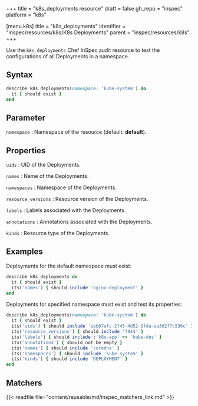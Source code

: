 +++
title = "k8s_deployments resource"
draft = false
gh_repo = "inspec"
platform = "k8s"

[menu.k8s]
title = "k8s_deployments"
identifier = "inspec/resources/k8s/K8s Deployments"
parent = "inspec/resources/k8s"
+++

Use the `k8s_deployments` Chef InSpec audit resource to test the configurations of all Deployments in a namespace.

## Syntax

```ruby
describe k8s_deployments(namespace: 'kube-system') do
  it { should exist }
end
```

## Parameter

`namespace`
: Namespace of the resource (default: **default**).

## Properties

`uids`
: UID of the Deployments.

`names`
: Name of the Deployments.

`namespaces`
: Namespace of the Deployments.

`resource_versions`
: Resource version of the Deployments.

`labels`
: Labels associated with the Deployments.

`annotations`
: Annotations associated with the Deployments.

`kinds`
: Resource type of the Deployments.

## Examples

Deployments for the default namespace must exist:

```ruby
describe k8s_deployments do
  it { should exist }
  its('names') { should include 'nginx-deployment' }
end
```

Deployments for specified namespace must exist and test its properties:

```ruby
describe k8s_deployments(namespace: 'kube-system') do
  it { should exist }
  its('uids') { should include 'eeb07afc-2f45-4d52-9fda-aa362f7c536c' }
  its('resource_versions') { should include '7944' }
  its('labels') { should include :'k8s-app' => 'kube-dns' }
  its('annotations') { should_not be_empty }
  its('names') { should include 'coredns' }
  its('namespaces') { should include 'kube-system' }
  its('kinds') { should include 'DEPLOYMENT' }
end
```

## Matchers

{{< readfile file="content/reusable/md/inspec_matchers_link.md" >}}
